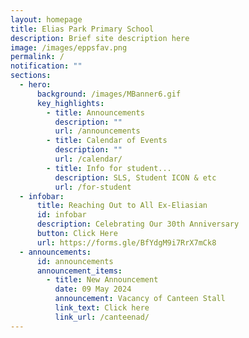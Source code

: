 ```yaml
---
layout: homepage
title: Elias Park Primary School
description: Brief site description here
image: /images/eppsfav.png
permalink: /
notification: ""
sections:
  - hero:
      background: /images/MBanner6.gif
      key_highlights:
        - title: Announcements
          description: ""
          url: /announcements
        - title: Calendar of Events
          description: ""
          url: /calendar/
        - title: Info for student...
          description: SLS, Student ICON & etc
          url: /for-student
  - infobar:
      title: Reaching Out to All Ex-Eliasian
      id: infobar
      description: Celebrating Our 30th Anniversary
      button: Click Here
      url: https://forms.gle/BfYdgM9i7RrX7mCk8
  - announcements:
      id: announcements
      announcement_items:
        - title: New Announcement
          date: 09 May 2024
          announcement: Vacancy of Canteen Stall
          link_text: Click here
          link_url: /canteenad/
---
```

